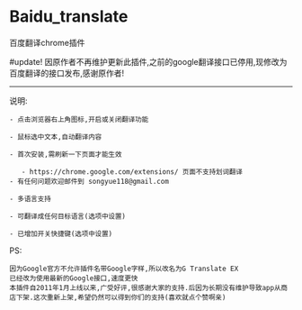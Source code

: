 # Baidu_translate
百度翻译chrome插件

#update!
因原作者不再维护更新此插件,之前的google翻译接口已停用,现修改为百度翻译的接口发布,感谢原作者!

-----------------------------------------------
说明:

    - 点击浏览器右上角图标,开启或关闭翻译功能    
    
    - 鼠标选中文本,自动翻译内容   
    
    - 首次安装,需刷新一下页面才能生效    
   
       - https://chrome.google.com/extensions/ 页面不支持划词翻译
    - 有任何问题欢迎邮件到 songyue118@gmail.com
    
    - 多语言支持
    
    - 可翻译成任何目标语言(选项中设置)
    
    - 已增加开关快捷键(选项中设置)


PS:

    因为Google官方不允许插件名带Google字样,所以改名为G Translate EX
    已经改为使用最新的Google接口,速度更快
    本插件自2011年1月上线以来,广受好评,很感谢大家的支持.后因为长期没有维护导致app从商店下架.这次重新上架,希望仍然可以得到你们的支持(喜欢就点个赞啊亲)
